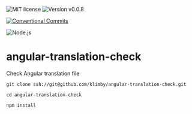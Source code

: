 ![MIT license](https://img.shields.io/badge/license-MIT-green.svg?style=plastic "MIT")
![Version v0.0.8](https://img.shields.io/badge/version-v0.0.8-blue.svg?style=plastic "Version v0.0.8")

[![Conventional Commits](https://img.shields.io/badge/Conventional%20Commits-1.0.0-yellow.svg)](https://conventionalcommits.org)

![Node.js](https://img.shields.io/badge/Node.js-14.18.2(Fermium)-yellow.svg?style=plastic "Node.js")

# angular-translation-check
Check Angular translation file

```
git clone ssh://git@github.com/klimby/angular-translation-check.git

cd angular-translation-check

npm install
```
